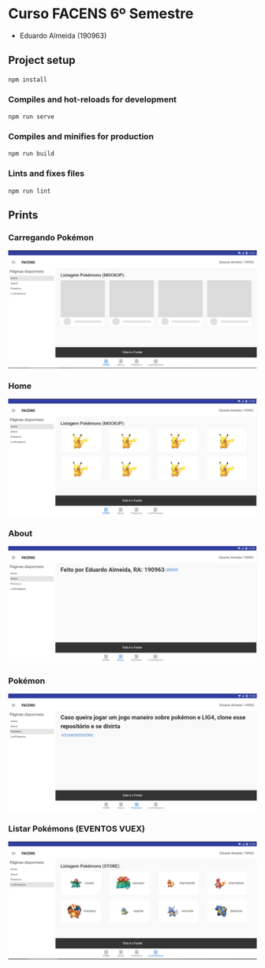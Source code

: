 # Curso FACENS 6º Semestre

- Eduardo Almeida (190963)

## Project setup

```
npm install
```

### Compiles and hot-reloads for development

```
npm run serve
```

### Compiles and minifies for production

```
npm run build
```

### Lints and fixes files

```
npm run lint
```

## Prints

### Carregando Pokémon

![Screenshot](Screenshots/LoadingAF2.png)

### Home

![Screenshot](Screenshots/HomeAF2.png)

### About

![Screenshot](Screenshots/AboutAF2.png)
### Pokémon

![Screenshot](Screenshots/PokemonAF2.png)

### Listar Pokémons (EVENTOS VUEX)

![Screenshot](Screenshots/ListarPokemon.png)
